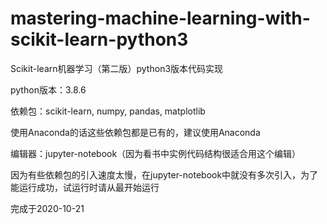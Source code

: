# mastering-machine-learning-with-scikit-learn-python3
Scikit-learn机器学习（第二版）python3版本代码实现

python版本：3.8.6

依赖包：scikit-learn, numpy, pandas, matplotlib

使用Anaconda的话这些依赖包都是已有的，建议使用Anaconda

编辑器：jupyter-notebook（因为看书中实例代码结构很适合用这个编辑）

因为有些依赖包的引入速度太慢，在jupyter-notebook中就没有多次引入，为了能运行成功，试运行时请从最开始运行

完成于2020-10-21
